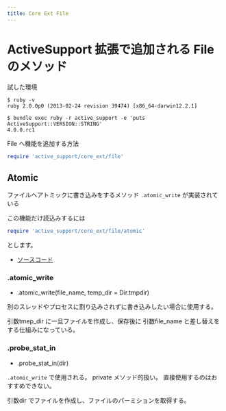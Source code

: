 ```yaml
---
title: Core Ext File
---
```

ActiveSupport 拡張で追加される File のメソッド
================================================================================

試した環境

```
$ ruby -v
ruby 2.0.0p0 (2013-02-24 revision 39474) [x86_64-darwin12.2.1]
```

```
$ bundle exec ruby -r active_support -e 'puts ActiveSupport::VERSION::STRING'
4.0.0.rc1
```

File へ機能を追加する方法

```ruby
require 'active_support/core_ext/file'
```

Atomic
--------------------------------------------------------------------------------

ファイルへアトミックに書き込みをするメソッド `.atomic_write` が実装されている

この機能だけ読込みするには

```ruby
require 'active_support/core_ext/file/atomic'
```

とします。

* [ソースコード](https://github.com/rails/rails/blob/v4.0.0.rc1/activesupport/lib/active_support/core_ext/file/atomic.rb)

### .atomic_write

* .atomic_write(file_name, temp_dir = Dir.tmpdir)

別のスレッドやプロセスに割り込みされずに書き込みしたい場合に使用する。

引数tmep_dir に一旦ファイルを作成し、保存後に 引数file_name と差し替えをする仕組みになっている。

### .probe_stat_in

* .probe_stat_in(dir)

`.atomic_write` で使用される。
private メソッド的扱い。
直接使用するのはおすすめできない。

引数dir でファイルを作成し、ファイルのパーミションを取得する。
